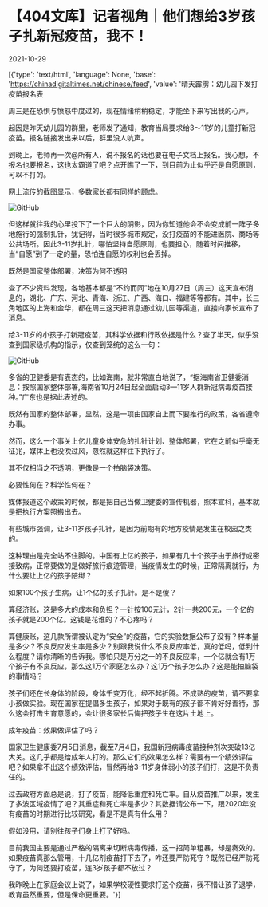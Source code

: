 # 【404文库】记者视角｜他们想给3岁孩子扎新冠疫苗，我不！

2021-10-29

[{'type': 'text/html', 'language': None, 'base': 'https://chinadigitaltimes.net/chinese/feed', 'value': '晴天霹雳：幼儿园下发打疫苗报名表

周三是在恐惧与愤怒中度过的，现在情绪稍稍稳定，才能坐下来写出我的心声。

起因是昨天幼儿园的群里，老师发了通知，教育当局要求给3～11岁的儿童打新冠疫苗。报名链接发出来以后，群里没人吭声。

到晚上，老师再一次@所有人，说不报名的话也要在电子文档上报名。我心想，不报名也要报名，这也太霸道了吧？点开瞧了一下，到目前为止似乎还是自愿原则，可以不打的。

网上流传的截图显示，多数家长都有同样的顾虑。

![GitHub](https://chinadigitaltimes.net/chinese/files/2021/10/post-672655-617b8fef19c70.png)

但这样就往我的心里投下了一个巨大的阴影，因为你知道他会不会变成前一阵子多地施行的强制扎针，犹记得，当时很多城市规定，没打疫苗的不能进医院、商场等公共场所。因此3-11岁扎针，哪怕坚持自愿原则，也要担心，随着时间推移，当“自愿”到了一定的量，恐怕连自愿的权利也会丢掉。

既然是国家整体部署，决策为何不透明

查了不少资料发现，各地基本都是“不约而同”地在10月27日（周三）这天宣布消息的，湖北、广东、河北、青海、浙江、广西、海口、福建等等都有。其中，长三角地区的上海和金华，都在周三这天把消息通过幼儿园等渠道，直接向家长宣布了消息。

给3-11岁的小孩子打新冠疫苗，其科学依据和行政依据是什么？查了半天，似乎没查到国家级机构的指示，仅查到笼统的这么一句：

![GitHub](https://chinadigitaltimes.net/chinese/files/2021/10/post-672655-617b8fef2545c.png)

多省的卫健委是有表态的，比如海南，就非常直白地说了，“据海南省卫健委消息：按照国家整体部署,海南省10月24日起全面启动3—11岁人群新冠病毒疫苗接种。”广东也是据此表述的。

既然有国家的整体部署，显然，这是一项由国家自上而下要推行的政策，各省遵命办事。

然而，这么一个事关上亿儿童身体安危的扎针计划、整体部署，它在之前似乎毫无征兆，媒体上也没吹过风，忽然就这样往下执行了。

其不仅相当之不透明，更像是一个拍脑袋决策。

必要性何在？科学性何在？

媒体报道这个政策的时候，都是把自己当做卫健委的宣传机器，照本宣科，基本就是把执行方案照搬出去。

有些城市强调，让3-11岁孩子扎针，是因为前期有的地方疫情是发生在校园之类的。

这种理由是完全站不住脚的。中国有上亿的孩子，如果有几十个孩子由于旅行或密接致病，正常要做的是做好旅行痕迹管理，当疫情发生的时候，正常隔离就行，为什么要让上亿的孩子陪绑？

如果100个孩子生病，让1个亿的孩子扎针。是不是傻？

算经济账，这是多大的成本和负担？一针按100元计，2针一共200元，一个亿的孩子就是200个亿。这钱是花谁的？不心疼吗？

算健康账，这几款所谓被认定为“安全”的疫苗，它的实验数据公布了没有？样本量是多少？不良反应发生率是多少？别跟我说什么不良反应率低，真的低吗，低到什么程度？请你清晰的告诉我。哪怕只是万分之一的不良反应率，一个亿就会有1万个孩子有不良反应，那么这1万个家庭怎么办？这1万个孩子怎么办？这是能拍脑袋的事情吗？

孩子们还在长身体的阶段，身体千变万化，经不起折腾。不成熟的疫苗，请不要拿小孩做实验。现在国家在提倡多生孩子，如果对于既有的孩子都不肯好好善待，那么这会打击生育意愿的，会让很多家长后悔把孩子生在这片土地上。

成年疫苗：效果做评估了吗？

国家卫生健康委7月5日消息，截至7月4日，我国新冠病毒疫苗接种剂次突破13亿大关。这几乎都是给成年人打的。那么它们的效果怎么样？需要有一个绩效评估吧？如果拿不出这个绩效评估，冒然再给3-11岁身体弱小的孩子们打，这是不负责任的。

过去政府方面总是说，打了疫苗，能降低重症和死亡率。自从疫苗推广以来，发生了多波区域疫情了吧？其重症和死亡率是多少？其数据请公布一下，跟2020年没有疫苗的时期进行比较研究，看是不是真有什么用？

假如没用，请别往孩子们身上打了好吗。

目前我国主要是通过严格的隔离来切断病毒传播，这一招简单粗暴，却是奏效的。如果疫苗真那么管用，十几亿剂疫苗打下去了，咋还要严防死守？既然已经严防死守了，为何还要打疫苗，连3岁孩子都不放过？

我昨晚上在家庭会议上说了，如果学校硬性要求打这个疫苗，我不惜让孩子退学，教育虽然重要，但是保命更重要。'}]